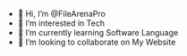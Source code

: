 - 👋 Hi, I’m @FileArenaPro
- 👀 I’m interested in Tech
- 🌱 I’m currently learning Software Language
- 💞️ I’m looking to collaborate on My Website
<!---
FileArenaPro/FileArenaPro is a ✨ special ✨ repository because its `README.md` (this file) appears on your GitHub profile.
You can click the Preview link to take a look at your changes.
--->
